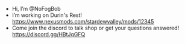 - Hi, I’m @NoFogBob
- I’m working on Durin's Rest! https://www.nexusmods.com/stardewvalley/mods/12345
- Come join the discord to talk shop or get your questions answered! https://discord.gg/HBtJqGFQ

<!---
NoFogBob/NoFogBob is a ✨ special ✨ repository because its `README.md` (this file) appears on your GitHub profile.
You can click the Preview link to take a look at your changes.
--->
